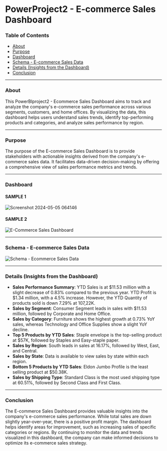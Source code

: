 # PowerProject2 - E-commerce Sales Dashboard

### Table of Contents

- [About](#about)
- [Purpose](#purpose)
- [Dashboard](#dashboard)
- [Schema - E-commerce Sales Data](#schema---e-commerce-sales-data)
- [Details (Insights from the Dashboard)](#details-insights-from-the-dashboard)
- [Conclusion](#conclusion)

---

### About

This PowerBIproject2 - Ecommerce Sales Dashboard aims to track and analyze the company's e-commerce sales performance across various segments, customers, and home offices. By visualizing the data, this dashboard helps users understand sales trends, identify top-performing products and categories, and analyze sales performance by region.

---

### Purpose

The purpose of the E-commerce Sales Dashboard is to provide stakeholders with actionable insights derived from the company's e-commerce sales data. It facilitates data-driven decision-making by offering a comprehensive view of sales performance metrics and trends.

---

### Dashboard

#### SAMPLE 1
![Screenshot 2024-05-05 064146](https://github.com/qamaruddin-khichi/PowerBIProject2-Ecommerce-Sales-Dashboard/assets/155871872/9b447bc3-100f-4e2a-9cf7-19a138570092)

#### SAMPLE 2
![E-Commerce Sales Dashboard](https://github.com/user-attachments/assets/9679b0da-3825-4262-9e54-5e7879fc4549)

---

### Schema - E-commerce Sales Data

![Schema - Ecommerce Sales Data](https://github.com/qamaruddin-khichi/PowerBIProject2-Ecommerce-Sales-Dashboard/assets/155871872/1bf09b29-5535-42fd-aaa4-de6ad30414f8)

---

### Details (Insights from the Dashboard)

- **Sales Performance Summary**: YTD Sales is at $11.53 million with a slight decrease of 0.83% compared to the previous year. YTD Profit is $1.34 million, with a 4.5% increase. However, the YTD Quantity of products sold is down 7.29% at 107,22K.
- **Sales by Segment**: Consumer Segment leads in sales with $11.53 million, followed by Corporate and Home Office.
- **Sales by Category**: Furniture shows the highest growth at 0.73% YoY sales, whereas Technology and Office Supplies show a slight YoY decline.
- **Top 5 Products by YTD Sales**: Staple envelope is the top-selling product at $57K, followed by Staples and Easy-staple paper.
- **Sales by Region**: South leads in sales at 16.17%, followed by West, East, and Central.
- **Sales by State**: Data is available to view sales by state within each region.
- **Bottom 5 Products by YTD Sales**: Eldon Jumbo Profile is the least selling product at $50.38K.
- **Sales by Shipping Type**: Standard Class is the most used shipping type at 60.51%, followed by Second Class and First Class.

---

### Conclusion

The E-commerce Sales Dashboard provides valuable insights into the company's e-commerce sales performance. While total sales are down slightly year-over-year, there is a positive profit margin. The dashboard helps identify areas for improvement, such as increasing sales of specific categories or regions. By continuing to monitor the data and trends visualized in this dashboard, the company can make informed decisions to optimize its e-commerce sales strategy.
